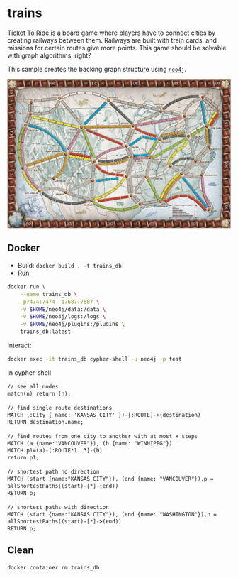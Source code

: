 # trains

[Ticket To Ride](https://www.daysofwonder.com/tickettoride/en/usa/) is a board game where players have to connect cities by creating railways between them. Railways are built with train cards, and missions for certain routes give more points. This game should be solvable with graph algorithms, right?

This sample creates the backing graph structure using [`neo4j`](https://neo4j.com/).

![](./board_game.jpg)


## Docker

* Build: `docker build . -t trains_db`
* Run:
```bash
docker run \
    --name trains_db \
    -p7474:7474 -p7687:7687 \
    -v $HOME/neo4j/data:/data \
    -v $HOME/neo4j/logs:/logs \
    -v $HOME/neo4j/plugins:/plugins \
    trains_db:latest
```

Interact:

```bash
docker exec -it trains_db cypher-shell -u neo4j -p test
```

In cypher-shell
```cypher
// see all nodes
match(n) return (n);

// find single route destinations
MATCH (:City { name: 'KANSAS CITY' })-[:ROUTE]->(destination)
RETURN destination.name;

// find routes from one city to another with at most x steps
MATCH (a {name:"VANCOUVER"}), (b {name: "WINNIPEG"})
MATCH p1=(a)-[:ROUTE*1..3]-(b)
return p1;

// shortest path no direction
MATCH (start {name:"KANSAS CITY"}), (end {name: "VANCOUVER"}),p = allShortestPaths((start)-[*]-(end))
RETURN p;

// shortest paths with direction
MATCH (start {name:"KANSAS CITY"}), (end {name: "WASHINGTON"}),p = allShortestPaths((start)-[*]->(end))
RETURN p;
```

## Clean

```bash
docker container rm trains_db
```
